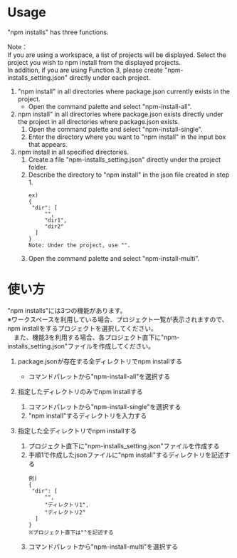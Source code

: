 # Usage
"npm installs" has three functions.  
  
Note：  
  If you are using a workspace, a list of projects will be displayed.
  Select the project you wish to npm install from the displayed projects.  
  In addition, if you are using Function 3, please create "npm-installs_setting.json" directly under each project.

1. "npm install" in all directories where package.json currently exists in the project.
   - Open the command palette and select "npm-install-all".
2. npm install" in all directories where package.json exists directly under the project in all directories where package.json exists.
   1. Open the command palette and select "npm-install-single".
   2. Enter the directory where you want to "npm install" in the input box that appears.
3. npm install in all specified directories.
   1. Create a file "npm-installs_setting.json" directly under the project folder.
   2. Describe the directory to "npm install" in the json file created in step 1.
      ```
      ex)
      {
       "dir": [
           "",
           "dir1",
           "dir2"
        ]
      }
      Note: Under the project, use "".
      ```
    3. Open the command palette and select "npm-install-multi".

# 使い方
"npm installs"には3つの機能があります。  
※ワークスペースを利用している場合、プロジェクト一覧が表示されますので、npm installをするプロジェクトを選択してください。  
　また、機能3を利用する場合、各プロジェクト直下に"npm-installs_setting.json"ファイルを作成してください。

1. package.jsonが存在する全ディレクトリでnpm installする  
   - コマンドパレットから"npm-install-all"を選択する

2. 指定したディレクトリのみでnpm installする  
   1. コマンドパレットから"npm-install-single"を選択する
   2. "npm install"するディレクトリを入力する
3. 指定した全ディレクトリでnpm installする
   1. プロジェクト直下に"npm-installs_setting.json"ファイルを作成する
   2. 手順1で作成したjsonファイルに"npm install"するディレクトリを記述する
      ```
      例)
      {
       "dir": [
           "",
           "ディレクトリ1",
           "ディレクトリ2"
        ]
      }
      ※プロジェクト直下は""を記述する
      ```
    3. コマンドパレットから"npm-install-multi"を選択する